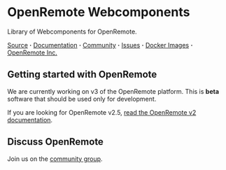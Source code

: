 # OpenRemote Webcomponents

Library of Webcomponents for OpenRemote.

[Source](https://github.com/openremote/openremote) **·** [Documentation](https://github.com/openremote/openremote/wiki) **·** [Community](https://groups.google.com/forum/#!forum/openremotecommunity) **·** [Issues](https://github.com/openremote/openremote/issues) **·** [Docker Images](https://hub.docker.com/u/openremote/) **·** [OpenRemote Inc.](https://openremote.io)


## Getting started with OpenRemote

We are currently working on v3 of the OpenRemote platform. This is **beta** software that should be used only for development.

If you are looking for OpenRemote v2.5, [read the OpenRemote v2 documentation](https://github.com/openremote/Documentation/wiki).

## Discuss OpenRemote

Join us on the [community group](https://groups.google.com/forum/#!forum/openremotecommunity).
